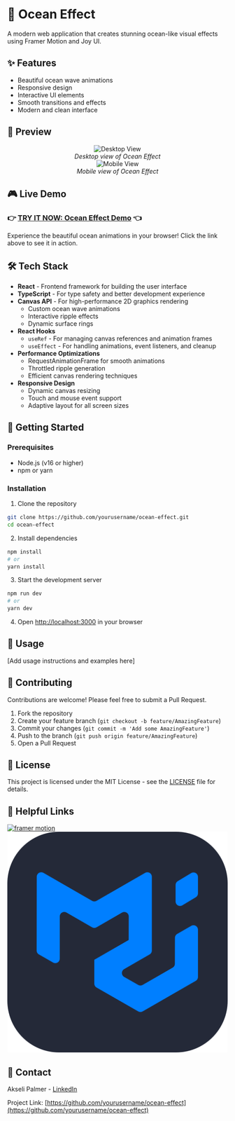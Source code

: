 # 🌊 Ocean Effect

A modern web application that creates stunning ocean-like visual effects using Framer Motion and Joy UI.

## ✨ Features

- Beautiful ocean wave animations
- Responsive design
- Interactive UI elements
- Smooth transitions and effects
- Modern and clean interface

## 📸 Preview

<div align="center">
  <img src="preview/desktop-view.png" alt="Desktop View" width="800"/>
  <br/>
  <em>Desktop view of Ocean Effect</em>
</div>

<div align="center">
  <img src="preview/mobile-view.png" alt="Mobile View" width="400"/>
  <br/>
  <em>Mobile view of Ocean Effect</em>
</div>

## 🎮 Live Demo

### 👉 [**TRY IT NOW: Ocean Effect Demo**](https://ocean-effect.vercel.app/) 👈

Experience the beautiful ocean animations in your browser! Click the link above to see it in action.

## 🛠️ Tech Stack

- **React** - Frontend framework for building the user interface
- **TypeScript** - For type safety and better development experience
- **Canvas API** - For high-performance 2D graphics rendering
  - Custom ocean wave animations
  - Interactive ripple effects
  - Dynamic surface rings
- **React Hooks**
  - `useRef` - For managing canvas references and animation frames
  - `useEffect` - For handling animations, event listeners, and cleanup
- **Performance Optimizations**
  - RequestAnimationFrame for smooth animations
  - Throttled ripple generation
  - Efficient canvas rendering techniques
- **Responsive Design**
  - Dynamic canvas resizing
  - Touch and mouse event support
  - Adaptive layout for all screen sizes

## 🚀 Getting Started

### Prerequisites

- Node.js (v16 or higher)
- npm or yarn

### Installation

1. Clone the repository

```bash
git clone https://github.com/yourusername/ocean-effect.git
cd ocean-effect
```

2. Install dependencies

```bash
npm install
# or
yarn install
```

3. Start the development server

```bash
npm run dev
# or
yarn dev
```

4. Open [http://localhost:3000](http://localhost:3000) in your browser

## 📝 Usage

[Add usage instructions and examples here]

## 🤝 Contributing

Contributions are welcome! Please feel free to submit a Pull Request.

1. Fork the repository
2. Create your feature branch (`git checkout -b feature/AmazingFeature`)
3. Commit your changes (`git commit -m 'Add some AmazingFeature'`)
4. Push to the branch (`git push origin feature/AmazingFeature`)
5. Open a Pull Request

## 📄 License

This project is licensed under the MIT License - see the [LICENSE](LICENSE) file for details.

## 🔗 Helpful Links

[![framer motion](https://cdn.iconscout.com/icon/free/png-256/free-framer-logo-3609961-3014601.png?f=webp)](https://www.framer.com/motion/)
[![joyui](https://github.com/tandpfun/skill-icons/raw/main/icons/MaterialUI-Dark.svg)](https://mui.com/joy-ui/getting-started/)

## 📧 Contact

Akseli Palmer - [LinkedIn](https://www.linkedin.com/in/akselipalmer/)

Project Link: [https://github.com/yourusername/ocean-effect](https://github.com/yourusername/ocean-effect)
